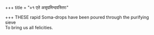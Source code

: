 +++
title = "०१ एते असृग्रमिन्दवस्तिरः"

+++
THESE rapid Soma-drops have been poured through the purifying sieve  
     To bring us all felicities.